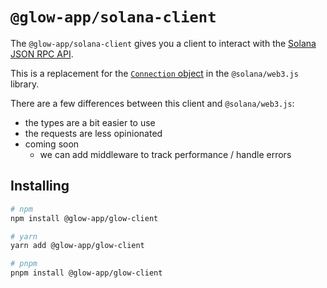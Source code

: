 # `@glow-app/solana-client`

The `@glow-app/solana-client` gives you a client to interact with the [Solana JSON RPC API](https://docs.solana.com/developing/clients/jsonrpc-api).

This is a replacement for the [`Connection` object](https://solana-labs.github.io/solana-web3.js/classes/Connection.html) in the `@solana/web3.js` library.

There are a few differences between this client and `@solana/web3.js`:

- the types are a bit easier to use
- the requests are less opinionated
- coming soon
  - we can add middleware to track performance / handle errors 

## Installing

```sh
# npm
npm install @glow-app/glow-client

# yarn
yarn add @glow-app/glow-client

# pnpm
pnpm install @glow-app/glow-client
```
